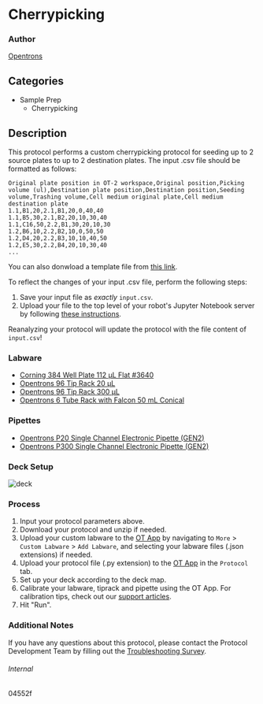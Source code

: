 # Cherrypicking


### Author
[Opentrons](https://opentrons.com/)


## Categories
* Sample Prep
	* Cherrypicking


## Description
This protocol performs a custom cherrypicking protocol for seeding up to 2 source plates to up to 2 destination plates. The input .csv file should be formatted as follows:

```
Original plate position in OT-2 workspace,Original position,Picking volume (ul),Destination plate position,Destination position,Seeding volume,Trashing volume,Cell medium original plate,Cell medium destination plate
1.1,B1,20,2.1,B1,20,0,40,40
1.1,B5,30,2.1,B2,20,10,30,40
1.1,C16,50,2.2,B1,30,20,10,30
1.2,B6,10,2.2,B2,10,0,50,50
1.2,D4,20,2.2,B3,10,10,40,50
1.2,E5,30,2.2,B4,20,10,30,40
...
```

You can also donwload a template file from [this link](https://opentrons-protocol-library-website.s3.amazonaws.com/custom-README-images/04552f/ex.csv).

To reflect the changes of your input .csv file, perform the following steps:
1. Save your input file as *exactly* `input.csv`.
2. Upload your file to the top level of your robot's Jupyter Notebook server by following [these instructions](https://support.opentrons.com/s/article/Uploading-files-through-Jupyter-Notebook).

Reanalyzing your protocol will update the protocol with the file content of `input.csv`!

### Labware
* [Corning 384 Well Plate 112 µL Flat #3640](https://ecatalog.corning.com/life-sciences/b2c/US/en/Microplates/Assay-Microplates/384-Well-Microplates/Corning%C2%AE-384-well-Clear-Polystyrene-Microplates/p/corning384WellClearPolystyreneMicroplates)
* [Opentrons 96 Tip Rack 20 µL](https://shop.opentrons.com/collections/opentrons-tips/products/opentrons-10ul-tips)
* [Opentrons 96 Tip Rack 300 µL](https://shop.opentrons.com/collections/opentrons-tips/products/opentrons-300ul-tips)
* [Opentrons 6 Tube Rack with Falcon 50 mL Conical](https://shop.opentrons.com/collections/opentrons-tips/products/tube-rack-set-1)


### Pipettes
* [Opentrons P20 Single Channel Electronic Pipette (GEN2)](https://shop.opentrons.com/single-channel-electronic-pipette-p20/)
* [Opentrons P300 Single Channel Electronic Pipette (GEN2)](https://shop.opentrons.com/single-channel-electronic-pipette-p20/)


### Deck Setup
![deck](https://opentrons-protocol-library-website.s3.amazonaws.com/custom-README-images/04552f/deck.png)


### Process
1. Input your protocol parameters above.
2. Download your protocol and unzip if needed.
3. Upload your custom labware to the [OT App](https://opentrons.com/ot-app) by navigating to `More` > `Custom Labware` > `Add Labware`, and selecting your labware files (.json extensions) if needed.
4. Upload your protocol file (.py extension) to the [OT App](https://opentrons.com/ot-app) in the `Protocol` tab.
5. Set up your deck according to the deck map.
6. Calibrate your labware, tiprack and pipette using the OT App. For calibration tips, check out our [support articles](https://support.opentrons.com/en/collections/1559720-guide-for-getting-started-with-the-ot-2).
7. Hit "Run".


### Additional Notes
If you have any questions about this protocol, please contact the Protocol Development Team by filling out the [Troubleshooting Survey](https://protocol-troubleshooting.paperform.co/).


###### Internal
04552f
